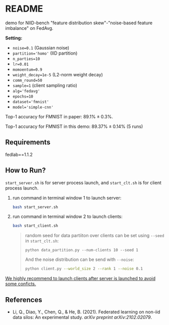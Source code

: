 # README

demo for NIID-bench "feature distribution skew"-"noise-based feature imbalance" on FedAvg.

__Setting:__
- `noise=0.1` (Gaussian noise)
- `partition='homo'` (IID partition)
- `n_parties=10`
- `lr=0.01`
- `momoentum=0.9`
- `weight_decay=1e-5` (L2-norm weight decay)
- `comm_round=50`
- `sample=1` (client sampling ratio)
- `alg='fedavg'`
- `epochs=10`
- `dataset='fmnist'`
- `model='simple-cnn'`

Top-1 accuracy for FMNIST in paper: $89.1\% \pm 0.3\%$.

Top-1 accuracy for FMNIST in this demo: $89.37\% \pm 0.14 \%$​​ (5 runs)

## Requirements

fedlab==1.1.2

## How to Run?

`start_server.sh` is for server process launch, and `start_clt.sh` is for client process launch.

1. run command in terminal window 1 to launch server:

   ```bash
   bash start_server.sh
   ```

2. run command in terminal window 2 to launch clients:

   ```bash
   bash start_client.sh
   ```

   > random seed for data partiiton over clients can be set using `--seed` in `start_clt.sh`:
   >
   > ```shell
   > python data_partition.py --num-clients 10 --seed 1
   > ```
   >
   > And the noise distribution can be send with `--noise`:
   >
   > ```bash
   > python client.py --world_size 2 --rank 1 --noise 0.1
   > ```



<u>We highly recommend to launch clients after server is launched to avoid some conficts.</u>



## References

- Li, Q., Diao, Y., Chen, Q., & He, B. (2021). Federated learning on non-iid data silos: An experimental study. *arXiv preprint arXiv:2102.02079*.

